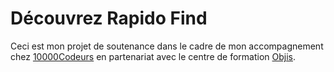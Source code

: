 <h1>Découvrez Rapido Find</h1>
Ceci est mon projet de soutenance dans le cadre de mon accompagnement chez <a href="10000codeurs.com">10000Codeurs</a> en partenariat avec le centre de formation <a href="objis.com">Objis</a>.